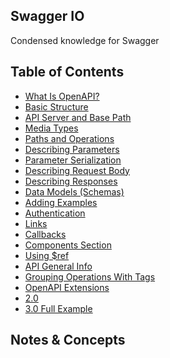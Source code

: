 ## Swagger IO 

Condensed knowledge for Swagger

## Table of Contents
- [What Is OpenAPI?](https://github.com/janvmusic/2020-learning/blob/master/swagger/openapi.md)
- [Basic Structure](https://github.com/janvmusic/2020-learning/blob/master/swagger/basic-structure.md)
- [API Server and Base Path](https://github.com/janvmusic/2020-learning/blob/master/swagger/api-server-base-path.md)
- [Media Types](https://github.com/janvmusic/2020-learning/blob/master/swagger/media-types.md)
- [Paths and Operations](https://github.com/janvmusic/2020-learning/blob/master/swagger/paths-and-operations.md)
- [Describing Parameters]()
- [Parameter Serialization]()
- [Describing Request Body]()
- [Describing Responses]()
- [Data Models (Schemas)]()
- [Adding Examples]()
- [Authentication]()
- [Links]()
- [Callbacks]()
- [Components Section]()
- [Using $ref]()
- [API General Info]()
- [Grouping Operations With Tags]()
- [OpenAPI Extensions]()
- [2.0]()
- [3.0 Full Example](https://github.com/janvmusic/2020-learning/blob/master/swagger/full-example.yml)

## Notes & Concepts
